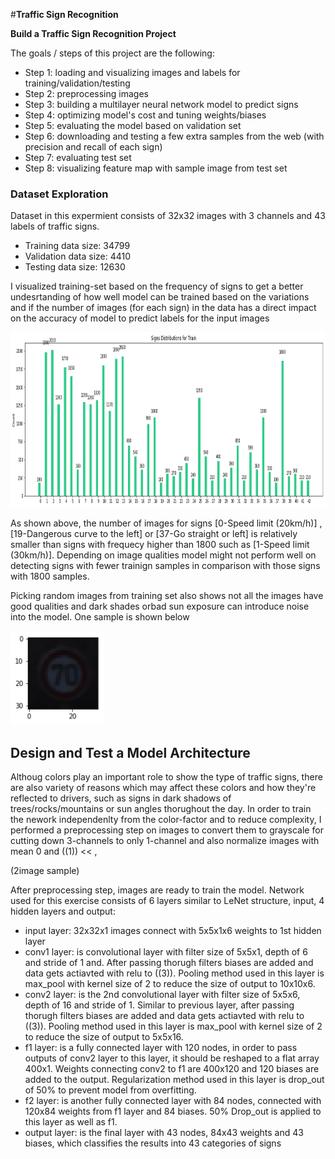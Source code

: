 #**Traffic Sign Recognition** 

**Build a Traffic Sign Recognition Project**

The goals / steps of this project are the following:

* Step 1: loading and visualizing images and labels for training/validation/testing
* Step 2: preprocessing images
* Step 3: building a multilayer neural network model to predict signs 
* Step 4: optimizing model's cost and tuning weights/biases
* Step 5: evaluating the model based on validation set
* Step 6: downloading and testing a few extra samples from the web (with precision and recall of each sign)
* Step 7: evaluating test set
* Step 8: visualizing feature map with sample image from test set

### Dataset Exploration

Dataset in this expermient consists of 32x32 images with 3 channels and 43 labels of traffic signs. 
 * Training data size: 34799
 * Validation data size: 4410
 * Testing data size: 12630
 
I visualized training-set based on the frequency of signs to get a better undesrtanding of how well model can be trained based on the variations and if the number of images (for each sign) in the data has a direct impact on the accuracy of model to predict labels for the input images

<img src="./examples/training_freq.png" width="750" height="280"/>

As shown above, the number of images for signs [0-Speed limit (20km/h)] , [19-Dangerous curve to the left] or [37-Go straight or left] is relatively smaller than signs with frequecy higher than 1800 such as [1-Speed limit (30km/h)]. Depending on image qualities model might not perform well on detecting signs with fewer trainign samples in comparison with those signs with 1800 samples.

Picking random images from training set also shows not all the images have good qualities and dark shades orbad sun exposure can introduce 
noise into the model. One sample is shown below

<img src="./examples/bad_image.png" width="150" height="150"/>

## Design and Test a Model Architecture

Althoug colors play an important role to show the type of traffic signs, there are also variety of reasons which may affect these colors and how they're reflected to drivers, such as signs in dark shadows of trees/rocks/mountains or sun angles thorughout the day. In order to train the nework independenlty from the color-factor and to reduce complexity, I performed a preprocessing step on images to convert them to grayscale for cutting down 3-channels to only 1-channel and also normalize images with mean 0 and ((1)) << , 

(2image sample)

After preprocessing step, images are ready to train the model. Network used for this exercise consists of 6 layers similar to LeNet structure, input, 4 hidden layers and output:

  * input layer: 32x32x1 images connect with 5x5x1x6 weights to 1st hidden layer
  * conv1 layer: is convolutional layer with filter size of 5x5x1, depth of 6 and stride of 1 and. After passing thorugh filters biases are added and data gets actiavted with relu to ((3)). Pooling method used in this layer is max_pool with kernel size of 2 to reduce the size of output to 10x10x6. 
  * conv2 layer: is the 2nd convolutional layer with filter size of 5x5x6, depth of 16 and stride of 1. Similar to previous layer, after passing thorugh filters biases are added and data gets actiavted with relu to ((3)). Pooling method used in this layer is max_pool with kernel size of 2 to reduce the size of output to 5x5x16. 
  * f1 layer: is a fully connected layer with 120 nodes, in order to pass outputs of conv2 layer to this layer, it should be reshaped to a flat array 400x1. Weights connecting conv2 to f1 are 400x120 and 120 biases are added to the output. Regularization method used in this layer is drop_out of 50% to prevent model from overfitting.
  * f2 layer: is another fully connected layer with 84 nodes, connected with 120x84 weights from f1 layer and 84 biases. 50% Drop_out is applied to this layer as well as f1.
  * output layer: is the final layer with 43 nodes, 84x43 weights and 43 biases, which classifies the results into 43 categories of signs
  

